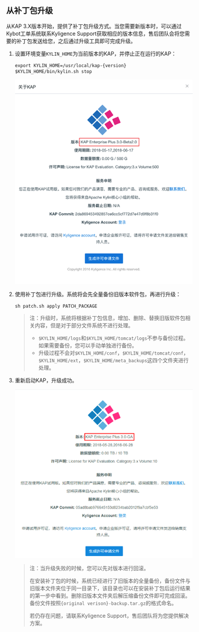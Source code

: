## 从补丁包升级

从KAP 3.X版本开始，提供了补丁包升级方式。当您需要新版本时，可以通过Kybot工单系统联系Kyligence Support获取相应的版本信息，售后团队会将您需要的补丁包发送给您，之后通过升级工具即可完成升级。

1. 设置环境变量`KYLIN_HOME`为当前版本的KAP，并停止正在运行的KAP：

   ```
   export KYLIN_HOME=/usr/local/kap-{version}
   $KYLIN_HOME/bin/kylin.sh stop
   ```

   ![旧版本KAP信息](images/origin_license.cn.png)

2. 使用补丁包进行升级。系统将会先全量备份旧版本软件包，再进行升级：

   ```
   sh patch.sh apply PATCH_PACKAGE
   ```
   > 注：升级时，系统将根据补丁包信息，增加、删除、替换旧版软件包相关内容，但是对于部分文件系统不进行处理。
   >
   > - `$KYLIN_HOME/logs`和`$KYLIN_HOME/tomcat/logs`不参与备份过程。如果需要备份，您可以手动单独进行备份。
   > - 升级过程不会对`$KYLIN_HOME/conf`，`$KYLIN_HOME/tomcat/conf`，`$KYLIN_HOME/ext`，`$KYLIN_HOME/meta_backups`这四个文件夹进行处理。

3. 重新启动KAP，升级成功。

   ![升级后版本信息](images/upgrade_license.cn.png)

   > 注：当升级失败的时候，您可以先对版本进行回滚。
   >
   > 在安装补丁包的时候，系统已经进行了旧版本的全量备份，备份文件与旧版本文件夹位于同一目录下，该目录也可以在安装补丁包后运行结果的第一步中看到。删除旧版本文件夹后解压缩备份文件即可完成回滚。备份文件按照`{original verison}-backup.tar.gz`的格式命名。
   >
   > 若仍存在问题，请联系Kyligence Support，售后团队将为您提供解决方案。​

